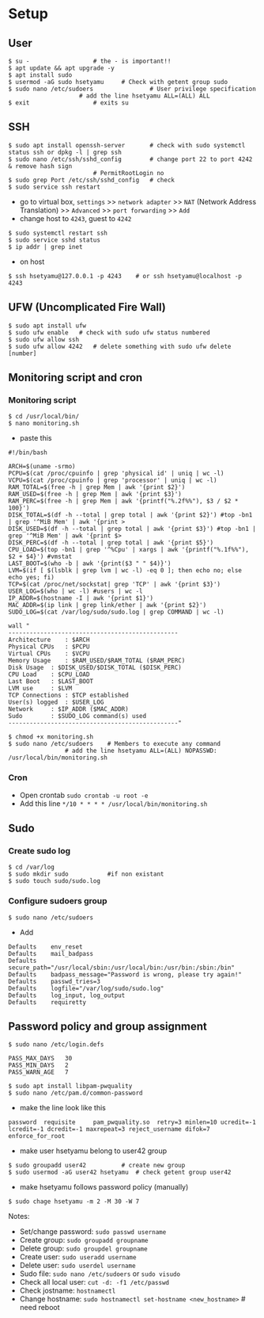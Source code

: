 # Setup

## User
```
$ su - 					# the - is important!!
$ apt update && apt upgrade -y
$ apt install sudo
$ usermod -aG sudo hsetyamu		# Check with getent group sudo
$ sudo nano /etc/sudoers				# User privilege specification 	
					# add the line hsetyamu	ALL=(ALL) ALL
$ exit 					# exits su
```

## SSH
```
$ sudo apt install openssh-server		# check with sudo systemctl status ssh or dpkg -l | grep ssh
$ sudo nano /etc/ssh/sshd_config		# change port 22 to port 4242 & remove hash sign
						# PermitRootLogin no
$ sudo grep Port /etc/ssh/sshd_config	# check
$ sudo service ssh restart
```
- go to virtual box, ```settings``` >> ```network adapter``` >> ```NAT``` (Network Address Translation) >> ```Advanced``` >> ```port forwarding``` >> ```Add```
- change host to ```4243```, guest to ```4242```
```
$ sudo systemctl restart ssh
$ sudo service sshd status
$ ip addr | grep inet
```
- on host
```
$ ssh hsetyamu@127.0.0.1 -p 4243 	# or ssh hsetyamu@localhost -p 4243
```

## UFW (Uncomplicated Fire Wall)
```
$ sudo apt install ufw
$ sudo ufw enable	# check with sudo ufw status numbered
$ sudo ufw allow ssh
$ sudo ufw allow 4242 	# delete something with sudo ufw delete [number] 

```
## Monitoring script and cron
### Monitoring script

```
$ cd /usr/local/bin/
$ nano monitoring.sh
```
- paste this
```
#!/bin/bash

ARCH=$(uname -srmo)
PCPU=$(cat /proc/cpuinfo | grep 'physical id' | uniq | wc -l)
VCPU=$(cat /proc/cpuinfo | grep 'processor' | uniq | wc -l)
RAM_TOTAL=$(free -h | grep Mem | awk '{print $2}')
RAM_USED=$(free -h | grep Mem | awk '{print $3}')
RAM_PERC=$(free -h | grep Mem | awk '{printf("%.2f%%"), $3 / $2 * 100}')
DISK_TOTAL=$(df -h --total | grep total | awk '{print $2}') #top -bn1 | grep '^MiB Mem' | awk '{print >
DISK_USED=$(df -h --total | grep total | awk '{print $3}') #top -bn1 | grep '^MiB Mem' | awk '{print $>
DISK_PERC=$(df -h --total | grep total | awk '{print $5}')
CPU_LOAD=$(top -bn1 | grep '^%Cpu' | xargs | awk '{printf("%.1f%%"), $2 + $4}') #vmstat
LAST_BOOT=$(who -b | awk '{print($3 " " $4)}')
LVM=$(if [ $(lsblk | grep lvm | wc -l) -eq 0 ]; then echo no; else echo yes; fi)
TCP=$(cat /proc/net/sockstat| grep 'TCP' | awk '{print $3}')
USER_LOG=$(who | wc -l) #users | wc -l
IP_ADDR=$(hostname -I | awk '{print $1}')
MAC_ADDR=$(ip link | grep link/ether | awk '{print $2}')
SUDO_LOG=$(cat /var/log/sudo/sudo.log | grep COMMAND | wc -l)

wall "
------------------------------------------------
Architecture	: $ARCH
Physical CPUs	: $PCPU
Virtual CPUs	: $VCPU
Memory Usage	: $RAM_USED/$RAM_TOTAL ($RAM_PERC)
Disk Usage	: $DISK_USED/$DISK_TOTAL ($DISK_PERC)
CPU Load	: $CPU_LOAD
Last Boot	: $LAST_BOOT
LVM use		: $LVM
TCP Connections	: $TCP established
User(s) logged	: $USER_LOG
Network		: $IP_ADDR ($MAC_ADDR)
Sudo		: $SUDO_LOG command(s) used
------------------------------------------------"
```

```
$ chmod +x monitoring.sh
$ sudo nano /etc/sudoers	# Members to execute any command 	
				# add the line hsetyamu ALL=(ALL) NOPASSWD: /usr/local/bin/monitoring.sh
```

### Cron

- Open crontab ```sudo crontab -u root -e```
- Add this line ```*/10 * * * * /usr/local/bin/monitoring.sh```

## Sudo
### Create sudo log
```
$ cd /var/log
$ sudo mkdir sudo			#if non existant
$ sudo touch sudo/sudo.log
```

### Configure sudoers group
```
$ sudo nano /etc/sudoers
```
- Add
```
Defaults	env_reset
Defaults	mail_badpass
Defaults	secure_path="/usr/local/sbin:/usr/local/bin:/usr/bin:/sbin:/bin"
Defaults	badpass_message="Password is wrong, please try again!"
Defaults	passwd_tries=3
Defaults	logfile="/var/log/sudo/sudo.log"
Defaults	log_input, log_output
Defaults	requiretty
```

## Password policy and group assignment
```
$ sudo nano /etc/login.defs
```
```
PASS_MAX_DAYS	30
PASS_MIN_DAYS	2
PASS_WARN_AGE	7
```
```
$ sudo apt install libpam-pwquality
$ sudo nano /etc/pam.d/common-password
```
- make the line look like this
```
password  requisite     pam_pwquality.so  retry=3 minlen=10 ucredit=-1 lcredit=-1 dcredit=-1 maxrepeat=3 reject_username difok=7 enforce_for_root
```
- make user hsetyamu belong to user42 group
```
$ sudo groupadd user42			# create new group 
$ sudo usermod -aG user42 hsetyamu	# check getent group user42
```
- make hsetyamu follows password policy (manually)
```
$ sudo chage hsetyamu -m 2 -M 30 -W 7
```

Notes:
- Set/change password: ```sudo passwd username```
- Create group: ```sudo groupadd groupname```
- Delete group: ```sudo groupdel groupname```
- Create user: ```sudo useradd username```
- Delete user: ```sudo userdel username```
- Sudo file: ```sudo nano /etc/sudoers``` or ```sudo visudo```
- Check all local user: ```cut -d: -f1 /etc/passwd```
- Check jostname: ```hostnamectl```
- Change hostname: ```sudo hostnamectl set-hostname <new_hostname>```	# need reboot



